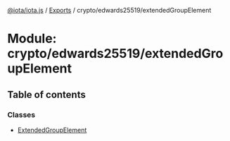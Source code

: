 [@iota/iota.js](../README.md) / [Exports](../modules.md) / crypto/edwards25519/extendedGroupElement

# Module: crypto/edwards25519/extendedGroupElement

## Table of contents

### Classes

- [ExtendedGroupElement](../classes/crypto_edwards25519_extendedgroupelement.extendedgroupelement.md)
